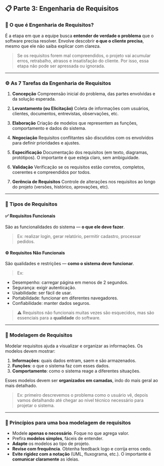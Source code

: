 ## 📋 Parte 3: Engenharia de Requisitos

### 🧠 O que é Engenharia de Requisitos?

É a etapa em que a equipe busca **entender de verdade o problema** que o software precisa resolver. Envolve descobrir **o que o cliente precisa**, mesmo que ele não saiba explicar com clareza.

> Se os requisitos forem mal compreendidos, o projeto vai acumular erros, retrabalho, atrasos e insatisfação do cliente. Por isso, essa etapa não pode ser apressada ou ignorada.

---

### ⚙️ As 7 Tarefas da Engenharia de Requisitos

1. **Concepção**
   Compreensão inicial do problema, das partes envolvidas e da solução esperada.

2. **Levantamento (ou Elicitação)**
   Coleta de informações com usuários, clientes, documentos, entrevistas, observações, etc.

3. **Elaboração**
   Criação de modelos que representem as funções, comportamento e dados do sistema.

4. **Negociação**
   Requisitos conflitantes são discutidos com os envolvidos para definir prioridades e ajustes.

5. **Especificação**
   Documentação dos requisitos (em texto, diagramas, protótipos). O importante é que esteja claro, sem ambiguidade.

6. **Validação**
   Verificação se os requisitos estão corretos, completos, coerentes e compreendidos por todos.

7. **Gerência de Requisitos**
   Controle de alterações nos requisitos ao longo do projeto (versões, histórico, aprovações, etc).

---

### 🎯 Tipos de Requisitos

#### ✅ Requisitos Funcionais

São as funcionalidades do sistema — **o que ele deve fazer**.

> Ex: realizar login, gerar relatório, permitir cadastro, processar pedidos.

#### ⚙️ Requisitos Não Funcionais

São qualidades e restrições — **como o sistema deve funcionar**.

> Ex:

* Desempenho: carregar página em menos de 2 segundos.
* Segurança: exigir autenticação.
* Usabilidade: ser fácil de usar.
* Portabilidade: funcionar em diferentes navegadores.
* Confiabilidade: manter dados seguros.

> ⚠️ Requisitos não funcionais muitas vezes são esquecidos, mas são essenciais para a **qualidade** do software.

---

### 🧩 Modelagem de Requisitos

Modelar requisitos ajuda a visualizar e organizar as informações. Os modelos devem mostrar:

1. **Informações**: quais dados entram, saem e são armazenados.
2. **Funções**: o que o sistema faz com esses dados.
3. **Comportamento**: como o sistema reage a diferentes situações.

Esses modelos devem ser **organizados em camadas**, indo do mais geral ao mais detalhado.

> Ex: primeiro descrevemos o problema como o usuário vê, depois vamos detalhando até chegar ao nível técnico necessário para projetar o sistema.

---

### 🧠 Princípios para uma boa modelagem de requisitos

* Modele **apenas o necessário**. Foque no que agrega valor.
* Prefira **modelos simples**, fáceis de entender.
* **Adapte** os modelos ao tipo de projeto.
* **Revise com frequência**. Obtenha feedback logo e corrija erros cedo.
* **Evite rigidez com a notação** (UML, fluxograma, etc.). O importante é **comunicar claramente** as ideias.
